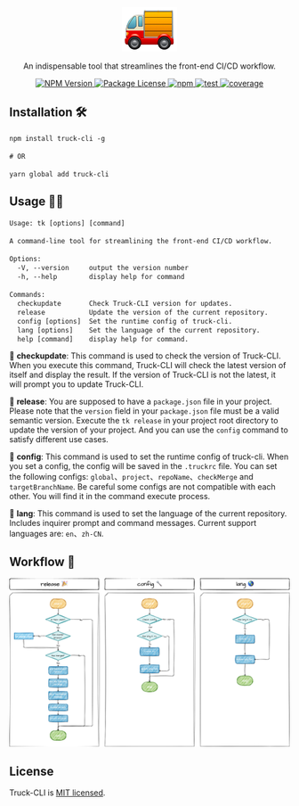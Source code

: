 <p align="center">
  <img style="width: 100px;" src="./src/assets/logo.png" alt="logo.png" />
</p>
<p align="center">An indispensable tool that streamlines the front-end CI/CD workflow.</p>
<p align="center">
  <a href="https://www.npmjs.com/package/truck-cli" target="_blank">
    <img src="https://img.shields.io/npm/v/truck-cli.svg" alt="NPM Version" />
  </a>
  <a href="https://www.npmjs.com/package/truck-cli" target="_blank">
    <img src="https://img.shields.io/npm/l/truck-cli.svg" alt="Package License" />
  </a>
  <a href="https://www.npmjs.com/package/truck-cli" target="_blank">
    <img src="https://img.shields.io/npm/dm/truck-cli" alt="npm" />
  </a>
  <a href="https://github.com/yingjieweb/truck-cli/actions/workflows/test.yml" target="_blank">
    <img src="https://github.com/yingjieweb/truck-cli/actions/workflows/test.yml/badge.svg?branch=main" alt="test" />
  </a>
  <a href="https://codecov.io/gh/yingjieweb/truck-cli" target="_blank"> 
    <img src="https://codecov.io/gh/yingjieweb/truck-cli/graph/badge.svg?token=FYF4XVHIMF" alt="coverage" /> 
  </a>
</p>

<!-- ## Why use Truck-CLI? 🤔 -->

## Installation 🛠

```
npm install truck-cli -g

# OR

yarn global add truck-cli
```

## Usage 👨‍💻

```
Usage: tk [options] [command]

A command-line tool for streamlining the front-end CI/CD workflow.

Options:
  -V, --version     output the version number
  -h, --help        display help for command

Commands:
  checkupdate       Check Truck-CLI version for updates.
  release           Update the version of the current repository.
  config [options]  Set the runtime config of truck-cli.
  lang [options]    Set the language of the current repository.
  help [command]    display help for command.
```

🚩 **checkupdate**: This command is used to check the version of Truck-CLI. When you execute this command, Truck-CLI will check the latest version of itself and display the result. If the version of Truck-CLI is not the latest, it will prompt you to update Truck-CLI.

🚩 **release**: You are supposed to have a `package.json` file in your project. Please note that the `version` field in your `package.json` file must be a valid semantic version. Execute the `tk release` in your project root directory to update the version of your project. And you can use the `config` command to satisfy different use cases.

🚩 **config**: This command is used to set the runtime config of truck-cli. When you set a config, the config will be saved in the `.truckrc` file. You can set the following configs: `global`、`project`、`repoName`、`checkMerge` and `targetBranchName`. Be careful some configs are not compatible with each other. You will find it in the command execute process.

🚩 **lang**: This command is used to set the language of the current repository. Includes inquirer prompt and command messages. Current support languages are: `en`、`zh-CN`.

## Workflow 🧫

![workflow](./src/assets/workflow.png)

## License

Truck-CLI is [MIT licensed](LICENSE).
